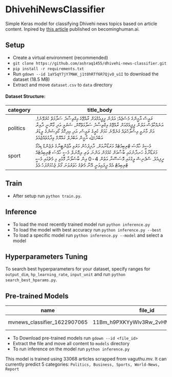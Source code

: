 # DhivehiNewsClassifier
Simple Keras model for classifying Dhivehi news topics based on article content. Inpired by [this article](https://becominghuman.ai/news-topic-classification-using-lstm-a1e8a38781fe) published on becominghuman.ai.

## Setup
- Create a virtual environment (recommended)
- ```git clone https://github.com/ashraq1455/dhivehi-news-classifier.git```
- ```pip install -r requirements.txt```
- Run ```gdown --id 1aYSqY7jY7MAK_j1t0hRTf6R7QjvO_u1I``` to download the dataset (18.5 MB)
- Extract and move ```dataset.csv``` to ```data``` directory

#### Dataset Structure:
|category|title_body|
|----|----|
|politics|ރައީސް ޔާމީންގެ މެސެޖެއް: އަލުން ޕީޕީއެމްއަށް ރާއްޖޭގެ އިގްތިސާދު ސަލާމަތް ކުރެވޭނެ!. އަނެއްކާވެސް އަލުން ޕީޕީއެމްއަށް ރާއްޖޭގެ އިގްތިސާދު ސަލާމަތްކޮށް، ޝަރުއީ އަދި ގާނޫނީ ދާއިރާ އަށް މާނަވީ އިސްލާހްތައް ގެނެވޭނެ ކަމަށް ކުރީގެ ރައީސް، އަދި އިދިކޮޅު ކޯލިޝަންގެ ލީޑަރު އަބްދުﷲ ޔާމީން އަބްދުލް ގައްޔޫމް ވިދާޅުވެއްޖެއެވެ
|sport|މެސީގެ ހާއްސަ ޓްރިބިއުޓެއް މަރަޑޯނާއަށް. ދާދިފަހުން މަރުވި އާޖެންޓީނާގެ ލެޖެންޑް ޑިއެގޯ މަރަޑޯނާގެ ހަނދާނުގައި ބާސާއަށް ކުޅެމުން އަންނަ ތަރި ލިއޮނަލް މެސީ ހާއްސަ ޓްރިބިއުޓެއް ދީފިއެވެ. ސްޕެނިޝް ލީގުގައި އޮސަސޫނާ އަތުން 4-0 އިން ބާސެލޯނާ މޮޅުވި މި މެޗުގައި މެސީ ޓްރިބިއުޓް އެއް ދީފައިވަނީ އޭނާ މެޗުގެ ހަތަރުވަނަ ގޯލު ޖެހުމަށްފަހު އެވެ|

## Train
- After setup run ```python train.py```. 

## Inference
- To load the most recently trained model run ```python inference.py```
- To load the model with best accuracy run ```python inference.py --best```
- To load a specific model run ```python inference.py --model``` and select a model

## Hyperparameters Tuning
To search best hyperparameters for your dataset, specify ranges for ```output_dim```, ```hp_learning_rate```, ```input_unit``` and run ```python search_best_hparams.py```.

## Pre-trained Models


|name|file_id|tra_accuracy|val_accuracy|size|
|----|----|----|----|----|
|mvnews_classifier_1622907065|11Bm_h9PXKYyWlv3Rw_2vHMcNES0Zl1CT|99.75%|95.74%|87.5 MB|

- To Download pre-trained models run ```gdown --id <file_id>```
- Extract the file and move all content to ```models``` directory
- To run inference on the model run ```python inference.py```

This model is trained using 33068 articles scrapped from vaguthu.mv. It can currently predict 5 categories: ```Politics, Business, Sports, World-News, Report```
